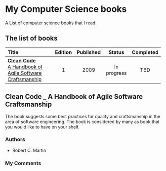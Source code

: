 # My Computer Science books
A List of computer science books that I read.

## The list of books

| Title                                                                          | Edition | Published | Status      | Completed |
| :----------------------------------------------------------------------------- | :-----: | :-------: | :---------: | :-------: |
| [**Clean Code**<br>A Handbook of Agile Software Craftsmanship](#cleancode2009) | 1       | 2009      | In progress |   TBD     |

<a name="cleancode2009" />

## Clean Code _ A Handbook of Agile Software Craftsmanship
The book suggests some best practices for quality and craftsmanship in the area of software engineering. The book is considered by many as book that you would like to have on your shelf.

### Authors

- Robert C. Martin

### My Comments
